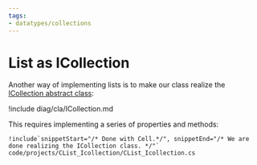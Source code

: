 ```yaml
---
tags:
- datatypes/collections
---
```


# List as ICollection

Another way of implementing lists is to make our class realize the [ICollection abstract class](https://learn.microsoft.com/en-us/dotnet/api/system.collections.generic.icollection-1?view=net-9.0):


!include diag/cla/ICollection.md

This requires implementing a series of properties and methods:


```{download="./code/projects/CList_Icollection.zip"}
!include`snippetStart="/* Done with Cell.*/", snippetEnd="/* We are done realizing the ICollection class. */"` code/projects/CList_Icollection/CList_Icollection.cs
```


